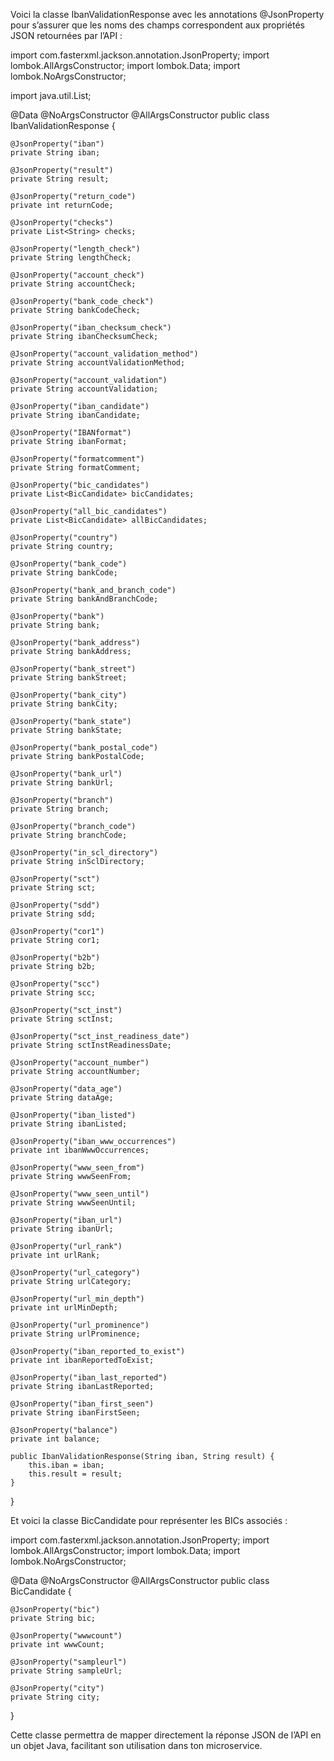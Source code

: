 
Voici la classe IbanValidationResponse avec les annotations @JsonProperty pour s’assurer que les noms des champs correspondent aux propriétés JSON retournées par l’API :

import com.fasterxml.jackson.annotation.JsonProperty;
import lombok.AllArgsConstructor;
import lombok.Data;
import lombok.NoArgsConstructor;

import java.util.List;

@Data
@NoArgsConstructor
@AllArgsConstructor
public class IbanValidationResponse {
    
    @JsonProperty("iban")
    private String iban;
    
    @JsonProperty("result")
    private String result;
    
    @JsonProperty("return_code")
    private int returnCode;
    
    @JsonProperty("checks")
    private List<String> checks;
    
    @JsonProperty("length_check")
    private String lengthCheck;
    
    @JsonProperty("account_check")
    private String accountCheck;
    
    @JsonProperty("bank_code_check")
    private String bankCodeCheck;
    
    @JsonProperty("iban_checksum_check")
    private String ibanChecksumCheck;
    
    @JsonProperty("account_validation_method")
    private String accountValidationMethod;
    
    @JsonProperty("account_validation")
    private String accountValidation;
    
    @JsonProperty("iban_candidate")
    private String ibanCandidate;
    
    @JsonProperty("IBANformat")
    private String ibanFormat;
    
    @JsonProperty("formatcomment")
    private String formatComment;
    
    @JsonProperty("bic_candidates")
    private List<BicCandidate> bicCandidates;
    
    @JsonProperty("all_bic_candidates")
    private List<BicCandidate> allBicCandidates;
    
    @JsonProperty("country")
    private String country;
    
    @JsonProperty("bank_code")
    private String bankCode;
    
    @JsonProperty("bank_and_branch_code")
    private String bankAndBranchCode;
    
    @JsonProperty("bank")
    private String bank;
    
    @JsonProperty("bank_address")
    private String bankAddress;
    
    @JsonProperty("bank_street")
    private String bankStreet;
    
    @JsonProperty("bank_city")
    private String bankCity;
    
    @JsonProperty("bank_state")
    private String bankState;
    
    @JsonProperty("bank_postal_code")
    private String bankPostalCode;
    
    @JsonProperty("bank_url")
    private String bankUrl;
    
    @JsonProperty("branch")
    private String branch;
    
    @JsonProperty("branch_code")
    private String branchCode;
    
    @JsonProperty("in_scl_directory")
    private String inSclDirectory;
    
    @JsonProperty("sct")
    private String sct;
    
    @JsonProperty("sdd")
    private String sdd;
    
    @JsonProperty("cor1")
    private String cor1;
    
    @JsonProperty("b2b")
    private String b2b;
    
    @JsonProperty("scc")
    private String scc;
    
    @JsonProperty("sct_inst")
    private String sctInst;
    
    @JsonProperty("sct_inst_readiness_date")
    private String sctInstReadinessDate;
    
    @JsonProperty("account_number")
    private String accountNumber;
    
    @JsonProperty("data_age")
    private String dataAge;
    
    @JsonProperty("iban_listed")
    private String ibanListed;
    
    @JsonProperty("iban_www_occurrences")
    private int ibanWwwOccurrences;
    
    @JsonProperty("www_seen_from")
    private String wwwSeenFrom;
    
    @JsonProperty("www_seen_until")
    private String wwwSeenUntil;
    
    @JsonProperty("iban_url")
    private String ibanUrl;
    
    @JsonProperty("url_rank")
    private int urlRank;
    
    @JsonProperty("url_category")
    private String urlCategory;
    
    @JsonProperty("url_min_depth")
    private int urlMinDepth;
    
    @JsonProperty("url_prominence")
    private String urlProminence;
    
    @JsonProperty("iban_reported_to_exist")
    private int ibanReportedToExist;
    
    @JsonProperty("iban_last_reported")
    private String ibanLastReported;
    
    @JsonProperty("iban_first_seen")
    private String ibanFirstSeen;
    
    @JsonProperty("balance")
    private int balance;

    public IbanValidationResponse(String iban, String result) {
        this.iban = iban;
        this.result = result;
    }
}

Et voici la classe BicCandidate pour représenter les BICs associés :

import com.fasterxml.jackson.annotation.JsonProperty;
import lombok.AllArgsConstructor;
import lombok.Data;
import lombok.NoArgsConstructor;

@Data
@NoArgsConstructor
@AllArgsConstructor
public class BicCandidate {
    
    @JsonProperty("bic")
    private String bic;
    
    @JsonProperty("wwwcount")
    private int wwwCount;
    
    @JsonProperty("sampleurl")
    private String sampleUrl;
    
    @JsonProperty("city")
    private String city;
}

Cette classe permettra de mapper directement la réponse JSON de l’API en un objet Java, facilitant son utilisation dans ton microservice.